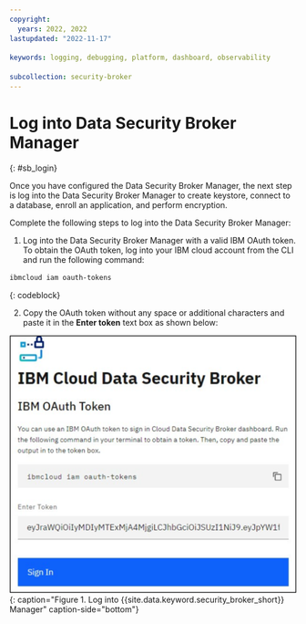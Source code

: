```yaml
---
copyright:
  years: 2022, 2022
lastupdated: "2022-11-17"

keywords: logging, debugging, platform, dashboard, observability

subcollection: security-broker
---
```


# Log into Data Security Broker Manager
{: #sb_login}

Once you have configured the Data Security Broker Manager, the next step
is log into the Data Security Broker Manager to create keystore, connect
to a database, enroll an application, and perform encryption.

Complete the following steps to log into the Data Security Broker
Manager:

1.  Log into the Data Security Broker Manager with a valid IBM OAuth
    token. To obtain the OAuth token, log into your IBM cloud account
    from the CLI and run the following command:

```sh
ibmcloud iam oauth-tokens
```
{: codeblock}

2.  Copy the OAuth token without any space or additional characters and
    paste it in the **Enter token** text box as shown below:

![Log into {{site.data.keyword.security_broker_short}} Manager](../images/sb_login.svg){: caption="Figure 1. Log into {{site.data.keyword.security_broker_short}} Manager" caption-side="bottom"}
